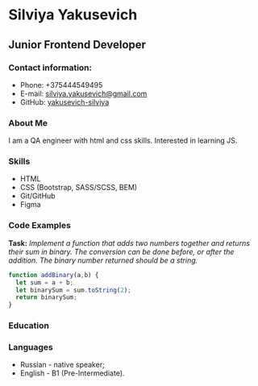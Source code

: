 # Silviya Yakusevich

## Junior Frontend Developer

### Contact information:
* Phone: +375444549495
* E-mail: silviya.yakusevich@gmail.com
* GitHub: [yakusevich-silviya](https://github.com/yakusevich-silviya)

### About Me

I am a QA engineer with html and css skills. Interested in learning JS.

### Skills

* HTML
* CSS (Bootstrap, SASS/SCSS, BEM)
* Git/GitHub
* Figma

### Code Examples

**Task:**
*Implement a function that adds two numbers together and returns their sum in binary. The conversion can be done before, or after the addition. The binary number returned should be a string.*

```javascript
function addBinary(a,b) {
  let sum = a + b;
  let binarySum = sum.toString(2);
  return binarySum;
}
```
### Education
### Languages

* Russian - native speaker;
* English - B1 (Pre-Intermediate).